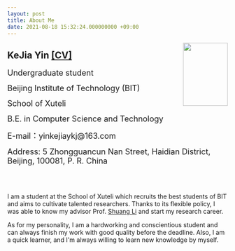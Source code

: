 ```yaml
---
layout: post
title: About Me
date: 2021-08-18 15:32:24.000000000 +09:00
---
```

<img style="float:right" src="https://raw.githubusercontent.com/yinkejia/homepage-of-Kejia-Yin/gh-pages/DSC_0003.JPG" width="102" height="144">
<h2>KeJia Yin <a href="https://raw.githubusercontent.com/yinkejia/homepage-of-Kejia-Yin/gh-pages/CV_Kejia Yin.pdf" target="_blank">[CV]</a></h2>
<p><font size="4">Undergraduate student</font></p>    
<p><font size="4">Beijing Institute of Technology (BIT)</font></p>
<p><font size="4">School of Xuteli</font></p>
<p><font size="4">B.E. in Computer Science and Technology</font></p>
<p><font size="4">E-mail：yinkejiaykj@163.com</font></p>
<p><font size="4">Address: 5 Zhongguancun Nan Street, Haidian District, Beijing, 100081, P. R. China</font></p>
<br><br>
<p>I am a student at the School of Xuteli which recruits the best students of BIT and aims to cultivate talented researchers. Thanks to its flexible policy, I was able to know my advisor Prof. <a href="http://shuangli.xyz/" target="_blank">Shuang Li</a> and start my research career.</p>
<p>As for my personality, I am a hardworking and conscientious student and can always finish my work with good quality before the deadline. Also, I  am a quick learner, and I'm always willing to learn new knowledge by myself.</p>


